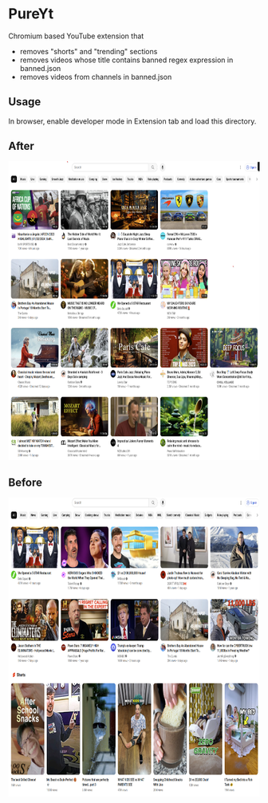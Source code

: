 # PureYt
Chromium based YouTube extension that
- removes "shorts" and "trending" sections
- removes videos whose title contains banned regex expression in banned.json
- removes videos from channels in banned.json

## Usage
In browser, enable developer mode in Extension tab and load this directory.

## After
<img src="./res/after.png" width="600" height="600">

## Before
<img src="./res/before.png" width="600" height="600">

